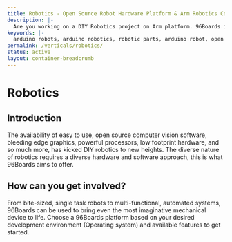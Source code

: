 ```yaml
---
title: Robotics - Open Source Robot Hardware Platform & Arm Robotics Community
description: |-
  Are you working on a DIY Robotics project on Arm platform. 96Boards is open hardware platform  that can help you build robotic project using robotic sensors, controls, motors, servos etc. Robot community is here to help you build you next big project
keywords: |-
  arduino robots, arduino robotics, robotic parts, arduino robot, open source robotics, arduino robot motor control, robotic sensors, robotics motors, robotics hobby, robot servos, open source robot platform, robot arm, robotic arm kit, robotics projects, diy robots, how to create a robot, control robot arm
permalink: /verticals/robotics/
status: active
layout: container-breadcrumb
---
```


# Robotics

## Introduction

The availability of easy to use, open source computer vision software, bleeding edge graphics,
powerful processors, low footprint hardware, and so much more, has kicked DIY robotics to new
heights. The diverse nature of robotics requires a diverse hardware and software approach, this is
what 96Boards aims to offer.


## How can you get involved?

From bite-sized, single task robots to multi-functional, automated systems, 96Boards can be used to
bring even the most imaginative mechanical device to life. Choose a 96Boards platform based on your
desired development environment (Operating system) and available features to get started.
